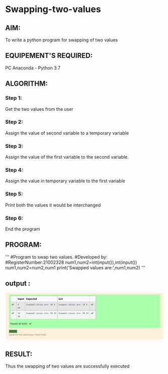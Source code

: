# Swapping-two-values
## AIM:
To write a python program for swapping of two values
## EQUIPEMENT'S REQUIRED: 
PC
Anaconda - Python 3.7
## ALGORITHM: 
### Step 1:
Get the two values from the user
### Step 2: 
Assign the value of second variable to a temporary variable 
### Step 3: 
Assign the value of the first variable to the second variable.
### Step 4:  
Assign the value in temporary variable to the first variable
### Step 5: 
Print both the values it would be interchanged
### Step 6: 
End the program
## PROGRAM:
'''
#Program to swap two values.
#Developed by: 
#RegisterNumber:21002328
num1,num2=int(input()),int(input())
num1,num2=num2,num1
print('Swapped values are:',num1,num2)
'''
## output :

![GitHub Logo](python_output.png)


## RESULT:
Thus the swapping of two values are successfully executed




